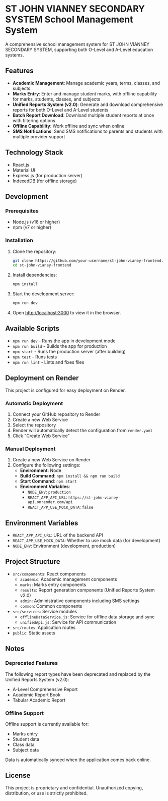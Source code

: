 # ST JOHN VIANNEY SECONDARY SYSTEM School Management System

A comprehensive school management system for ST JOHN VIANNEY SECONDARY SYSTEM, supporting both O-Level and A-Level education systems.

## Features

- **Academic Management**: Manage academic years, terms, classes, and subjects
- **Marks Entry**: Enter and manage student marks, with offline capability for marks, students, classes, and subjects
- **Unified Reports System (v2.0)**: Generate and download comprehensive reports for both O-Level and A-Level students
- **Batch Report Download**: Download multiple student reports at once with filtering options
- **Offline Capability**: Work offline and sync when online
- **SMS Notifications**: Send SMS notifications to parents and students with multiple provider support

## Technology Stack

- React.js
- Material UI
- Express.js (for production server)
- IndexedDB (for offline storage)

## Development

### Prerequisites

- Node.js (v16 or higher)
- npm (v7 or higher)

### Installation

1. Clone the repository:

   ```bash
   git clone https://github.com/your-username/st-john-vianey-frontend.git
   cd st-john-vianey-frontend
   ```

2. Install dependencies:

   ```bash
   npm install
   ```

3. Start the development server:

   ```bash
   npm run dev
   ```

4. Open [http://localhost:3000](http://localhost:3000) to view it in the browser.

## Available Scripts

- `npm run dev` - Runs the app in development mode
- `npm run build` - Builds the app for production
- `npm start` - Runs the production server (after building)
- `npm test` - Runs tests
- `npm run lint` - Lints and fixes files

## Deployment on Render

This project is configured for easy deployment on Render.

### Automatic Deployment

1. Connect your GitHub repository to Render
2. Create a new Web Service
3. Select the repository
4. Render will automatically detect the configuration from `render.yaml`
5. Click "Create Web Service"

### Manual Deployment

1. Create a new Web Service on Render
2. Configure the following settings:
   - **Environment**: Node
   - **Build Command**: `npm install && npm run build`
   - **Start Command**: `npm start`
   - **Environment Variables**:
     - `NODE_ENV`: `production`
     - `REACT_APP_API_URL`: `https://st-john-vianey-api.onrender.com/api`
     - `REACT_APP_USE_MOCK_DATA`: `false`

## Environment Variables

- `REACT_APP_API_URL`: URL of the backend API
- `REACT_APP_USE_MOCK_DATA`: Whether to use mock data (for development)
- `NODE_ENV`: Environment (development, production)

## Project Structure

- `src/components`: React components
  - `academic`: Academic management components
  - `marks`: Marks entry components
  - `results`: Report generation components (Unified Reports System v2.0)
  - `admin`: Administrative components including SMS settings
  - `common`: Common components
- `src/services`: Service modules
  - `offlineDataService.js`: Service for offline data storage and sync
  - `unifiedApi.js`: Service for API communication
- `src/routes`: Application routes
- `public`: Static assets

## Notes

### Deprecated Features

The following report types have been deprecated and replaced by the Unified Reports System (v2.0):

- A-Level Comprehensive Report
- Academic Report Book
- Tabular Academic Report

### Offline Support

Offline support is currently available for:

- Marks entry
- Student data
- Class data
- Subject data

Data is automatically synced when the application comes back online.

## License

This project is proprietary and confidential. Unauthorized copying, distribution, or use is strictly prohibited.
